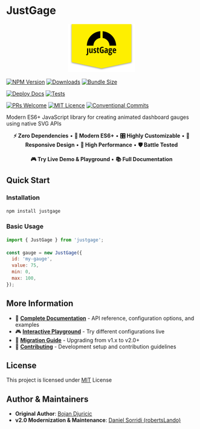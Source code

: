# JustGage

<p align="center"><img src="docs/public/logo.png"/></p>

[![NPM Version](https://img.shields.io/npm/v/justgage.svg)](https://www.npmjs.com/package/justgage)
[![Downloads](https://img.shields.io/npm/dm/justgage.svg)](https://www.npmjs.com/package/justgage)
[![Bundle Size](https://img.shields.io/bundlephobia/minzip/justgage.svg)](https://bundlephobia.com/package/justgage)

[![Deploy Docs](https://github.com/toorshia/justgage/actions/workflows/deploy-docs.yml/badge.svg)](https://github.com/toorshia/justgage/actions/workflows/deploy-docs.yml)
[![Tests](https://img.shields.io/github/actions/workflow/status/toorshia/justgage/build.yml?label=tests)](https://github.com/toorshia/justgage/actions/workflows/ci.yml)

[![PRs Welcome](https://img.shields.io/badge/PRs-welcome-brightgreen.svg?style=flat-square)](http://makeapullrequest.com)
[![MIT Licence](https://img.shields.io/badge/License-MIT-blue.svg)](https://opensource.org/licenses/mit-license.php)
[![Conventional Commits](https://img.shields.io/badge/Conventional%20Commits-1.0.0-yellow.svg)](https://conventionalcommits.org)

Modern ES6+ JavaScript library for creating animated dashboard gauges using native SVG APIs

<p align="center">
  <b>⚡ Zero Dependencies</b> &bull;
  <b>💖 Modern ES6+</b> &bull;
  <b>🎛️ Highly Customizable</b> &bull;
  <b>📱 Responsive Design</b> &bull;
  <b>🚀 High Performance</b> &bull;
  <b>🛡️ Battle Tested</b>
  </p>

  <p align="center">
    <a href="https://toorshia.github.io/justgage" style="font-weight: bold; text-decoration: none;">
      🎮 Try Live Demo &amp; Playground
    </a>
    &bull;
    <a href="https://toorshia.github.io/justgage/docs" style="font-weight: bold; text-decoration: none;">
      📚 Full Documentation
    </a>
</p>

## Quick Start

### Installation

```bash
npm install justgage
```

### Basic Usage

```javascript
import { JustGage } from 'justgage';

const gauge = new JustGage({
  id: 'my-gauge',
  value: 75,
  min: 0,
  max: 100,
});
```

## More Information

- 📖 **[Complete Documentation](https://toorshia.github.io/justgage/docs)** - API reference, configuration options, and examples
- 🎮 **[Interactive Playground](https://toorshia.github.io/justgage/playground)** - Try different configurations live
- 🚀 **[Migration Guide](https://toorshia.github.io/justgage/docs#migration)** - Upgrading from v1.x to v2.0+
- 🤝 **[Contributing](CONTRIBUTING.md)** - Development setup and contribution guidelines

## License

This project is licensed under [MIT](LICENSE) License

## Author & Maintainers

- **Original Author**: [Bojan Djuricic](https://github.com/toorshia)
- **v2.0 Modernization & Maintenance**: [Daniel Sorridi (robertsLando)](https://github.com/robertsLando)
